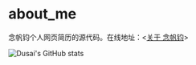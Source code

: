 # about_me

念帆钧个人网页简历的源代码。在线地址：<[关于 念帆钧](https://fanjun1997.github.io/nianfanjun/)>


![Dusai's GitHub stats](https://github-readme-stats.vercel.app/api?username=fanjun1997&show_icons=true&theme=radical)
